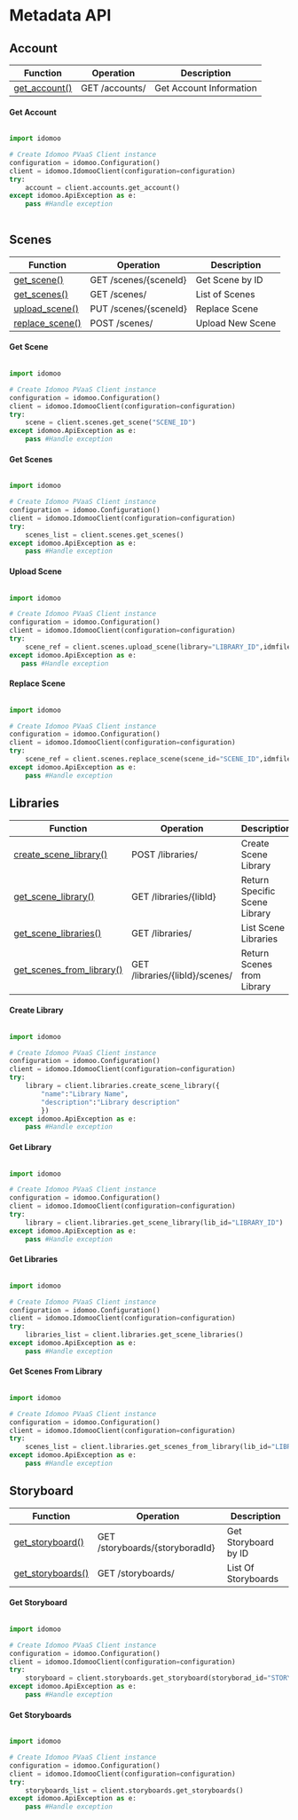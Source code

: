 # Metadata API

## Account
|Function |Operation | Description|
|---|---|---|
| [get_account()](#Get-Account) | GET /accounts/	|Get Account Information|

#### Get Account
```python

import idomoo

# Create Idomoo PVaaS Client instance
configuration = idomoo.Configuration()
client = idomoo.IdomooClient(configuration=configuration)
try:
    account = client.accounts.get_account()
except idomoo.ApiException as e:
    pass #Handle exception
    

```

## Scenes

|Function |Operation | Description|
|---|---|---|
| [get_scene()](#Get-Scene) | GET /scenes/{sceneId} | Get Scene by ID|
| [get_scenes()](#Get-Scenes) | GET /scenes/ |	List of Scenes|
| [upload_scene()](#Upload-Scene) | PUT /scenes/{sceneId} | Replace Scene |
| [replace_scene()](#Replace-Scene)| POST /scenes/ |	Upload New Scene|

#### Get Scene
```python

import idomoo

# Create Idomoo PVaaS Client instance
configuration = idomoo.Configuration()
client = idomoo.IdomooClient(configuration=configuration)
try:
    scene = client.scenes.get_scene("SCENE_ID")
except idomoo.ApiException as e:
    pass #Handle exception

```
#### Get Scenes
```python

import idomoo

# Create Idomoo PVaaS Client instance
configuration = idomoo.Configuration()
client = idomoo.IdomooClient(configuration=configuration)
try:
    scenes_list = client.scenes.get_scenes()
except idomoo.ApiException as e:
    pass #Handle exception

```
#### Upload Scene
```python

import idomoo

# Create Idomoo PVaaS Client instance
configuration = idomoo.Configuration()
client = idomoo.IdomooClient(configuration=configuration)
try:
    scene_ref = client.scenes.upload_scene(library="LIBRARY_ID",idmfile="IDM_FILE_PATH")
except idomoo.ApiException as e:
   pass #Handle exception

```
#### Replace Scene
```python

import idomoo

# Create Idomoo PVaaS Client instance
configuration = idomoo.Configuration()
client = idomoo.IdomooClient(configuration=configuration)
try:
    scene_ref = client.scenes.replace_scene(scene_id="SCENE_ID",idmfile="IDM_FILE_PATH")
except idomoo.ApiException as e:
    pass #Handle exception

```

## Libraries
|Function |Operation | Description|
|---|---|---|
| [create_scene_library()](#Create-Library) |POST /libraries/	|Create Scene Library|
| [get_scene_library()](#Get-Library) |GET /libraries/{libId}	|Return Specific Scene Library|
| [get_scene_libraries()](#Get-Libraries) |GET /libraries/	|List Scene Libraries|
| [get_scenes_from_library()](#Get-Scenes-From-Library) |GET /libraries/{libId}/scenes/	|Return Scenes from Library|

#### Create Library

```python

import idomoo

# Create Idomoo PVaaS Client instance
configuration = idomoo.Configuration()
client = idomoo.IdomooClient(configuration=configuration)
try:
    library = client.libraries.create_scene_library({
        "name":"Library Name",
        "description":"Library description"
        })
except idomoo.ApiException as e:
    pass #Handle exception

```

#### Get Library
```python

import idomoo

# Create Idomoo PVaaS Client instance
configuration = idomoo.Configuration()
client = idomoo.IdomooClient(configuration=configuration)
try:
    library = client.libraries.get_scene_library(lib_id="LIBRARY_ID")
except idomoo.ApiException as e:
    pass #Handle exception

```
#### Get Libraries
```python

import idomoo

# Create Idomoo PVaaS Client instance
configuration = idomoo.Configuration()
client = idomoo.IdomooClient(configuration=configuration)
try:
    libraries_list = client.libraries.get_scene_libraries()
except idomoo.ApiException as e:
    pass #Handle exception

```
#### Get Scenes From Library
```python

import idomoo

# Create Idomoo PVaaS Client instance
configuration = idomoo.Configuration()
client = idomoo.IdomooClient(configuration=configuration)
try:
    scenes_list = client.libraries.get_scenes_from_library(lib_id="LIBRARY_ID")
except idomoo.ApiException as e:
    pass #Handle exception

```

## Storyboard
|Function |Operation | Description|
|---|---|---|
| [get_storyboard()](#Get-Storyboard) | GET /storyboards/{storyboradId} | Get Storyboard by ID|
| [get_storyboards()](#Get-Storyboards) | GET /storyboards/ | List Of Storyboards|
 
 #### Get Storyboard
```python

import idomoo

# Create Idomoo PVaaS Client instance
configuration = idomoo.Configuration()
client = idomoo.IdomooClient(configuration=configuration)
try:
    storyboard = client.storyboards.get_storyboard(storyborad_id="STORYBOARD_ID")
except idomoo.ApiException as e:
    pass #Handle exception

```
#### Get Storyboards
```python

import idomoo

# Create Idomoo PVaaS Client instance
configuration = idomoo.Configuration()
client = idomoo.IdomooClient(configuration=configuration)
try:
    storyboards_list = client.storyboards.get_storyboards()
except idomoo.ApiException as e:
    pass #Handle exception

```